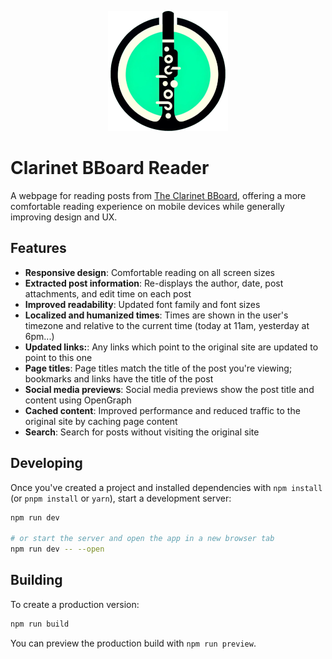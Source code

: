 <p align="center"><img src="./static/favicon.png"></p>

# Clarinet BBoard Reader

A webpage for reading posts from [The Clarinet
BBoard](http://test.woodwind.org/clarinet/BBoard/list.html?f=1), offering a more comfortable
reading experience on mobile devices while generally improving design and UX.

## Features

- **Responsive design**: Comfortable reading on all screen sizes
- **Extracted post information**: Re-displays the author, date, post
attachments, and edit time on each post
- **Improved readability**: Updated font family and font sizes
- **Localized and humanized times**: Times are shown in the user's timezone and
relative to the current time (today at 11am, yesterday at 6pm...)
- **Updated links:**: Any links which point to the original site are updated to
point to this one
- **Page titles**: Page titles match the title of the post you're viewing;
bookmarks and links have the title of the post
- **Social media previews**: Social media previews show the post title and
content using OpenGraph
- **Cached content**: Improved performance and reduced traffic to the original
site by caching page content
- **Search**: Search for posts without visiting the original site

## Developing

Once you've created a project and installed dependencies with `npm install` (or `pnpm install` or `yarn`), start a development server:

```bash
npm run dev

# or start the server and open the app in a new browser tab
npm run dev -- --open
```

## Building

To create a production version:

```bash
npm run build
```

You can preview the production build with `npm run preview`.
